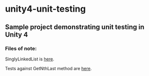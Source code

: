unity4-unit-testing
===================

## Sample project demonstrating unit testing in Unity 4

### Files of note: 

SinglyLinkedList is [here](https://github.com/mlenton/unity4-sharpunit/blob/master/Assets/Lib/SinglyLinkedList.cs "GetNthLast()").

Tests against GetNthLast method are [here](https://github.com/mlenton/unity4-sharpunit/blob/master/Assets/Tests/ListTest.cs "unit tests").
